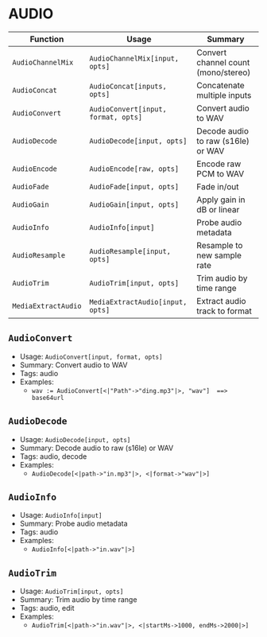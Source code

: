 # AUDIO

| Function | Usage | Summary |
|---|---|---|
| `AudioChannelMix` | `AudioChannelMix[input, opts]` | Convert channel count (mono/stereo) |
| `AudioConcat` | `AudioConcat[inputs, opts]` | Concatenate multiple inputs |
| `AudioConvert` | `AudioConvert[input, format, opts]` | Convert audio to WAV |
| `AudioDecode` | `AudioDecode[input, opts]` | Decode audio to raw (s16le) or WAV |
| `AudioEncode` | `AudioEncode[raw, opts]` | Encode raw PCM to WAV |
| `AudioFade` | `AudioFade[input, opts]` | Fade in/out |
| `AudioGain` | `AudioGain[input, opts]` | Apply gain in dB or linear |
| `AudioInfo` | `AudioInfo[input]` | Probe audio metadata |
| `AudioResample` | `AudioResample[input, opts]` | Resample to new sample rate |
| `AudioTrim` | `AudioTrim[input, opts]` | Trim audio by time range |
| `MediaExtractAudio` | `MediaExtractAudio[input, opts]` | Extract audio track to format |

## `AudioConvert`

- Usage: `AudioConvert[input, format, opts]`
- Summary: Convert audio to WAV
- Tags: audio
- Examples:
  - `wav := AudioConvert[<|"Path"->"ding.mp3"|>, "wav"]  ==> base64url`

## `AudioDecode`

- Usage: `AudioDecode[input, opts]`
- Summary: Decode audio to raw (s16le) or WAV
- Tags: audio, decode
- Examples:
  - `AudioDecode[<|path->"in.mp3"|>, <|format->"wav"|>]`

## `AudioInfo`

- Usage: `AudioInfo[input]`
- Summary: Probe audio metadata
- Tags: audio
- Examples:
  - `AudioInfo[<|path->"in.wav"|>]`

## `AudioTrim`

- Usage: `AudioTrim[input, opts]`
- Summary: Trim audio by time range
- Tags: audio, edit
- Examples:
  - `AudioTrim[<|path->"in.wav"|>, <|startMs->1000, endMs->2000|>]`
